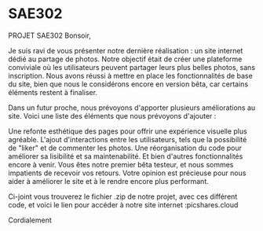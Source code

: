 # SAE302
PROJET SAE302
Bonsoir,

Je suis ravi de vous présenter notre dernière réalisation : un site internet dédié au partage de photos. Notre objectif était de créer une plateforme conviviale où les utilisateurs peuvent partager leurs plus belles photos, sans inscription. Nous avons réussi à mettre en place les fonctionnalités de base du site, bien que nous le considérons encore en version bêta, car certains éléments restent à finaliser.

Dans un futur proche, nous prévoyons d'apporter plusieurs améliorations au site. Voici une liste des éléments que nous prévoyons d'ajouter :

Une refonte esthétique des pages pour offrir une expérience visuelle plus agréable.
L'ajout d'interactions entre les utilisateurs, tels que la possibilité de "liker" et de commenter les photos.
Une réorganisation du code pour améliorer sa lisibilité et sa maintenabilité.
Et bien d'autres fonctionnalités encore à venir.
Vous êtes notre premier bêta testeur, et nous sommes impatients de recevoir vos retours. Votre opinion est précieuse pour nous aider à améliorer le site et à le rendre encore plus performant.

Ci-joint vous trouverez le fichier .zip de notre projet, avec ces différent code, et voici le lien pour accéder à notre site internet :picshares.cloud

Cordialement
